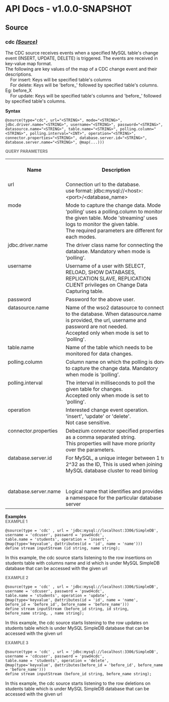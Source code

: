 # API Docs - v1.0.0-SNAPSHOT

## Source

### cdc *<a target="_blank" href="https://wso2.github.io/siddhi/documentation/siddhi-4.0/#source">(Source)</a>*

<p style="word-wrap: break-word">The CDC source receives events when a specified MySQL table's change event (INSERT, UPDATE, DELETE) is triggered. The events are received in key-value map format.<br>The following are key values of the map of a CDC change event and their descriptions.<br>&nbsp;&nbsp;&nbsp;&nbsp;For insert: Keys will be specified table's columns<br>&nbsp;&nbsp;&nbsp;&nbsp;For delete: Keys will be 'before_' followed by specified table's columns. Eg: before_X<br>&nbsp;&nbsp;&nbsp;&nbsp;For update: Keys will be specified table's columns and 'before_' followed by specified table's columns.</p>

<span id="syntax" class="md-typeset" style="display: block; font-weight: bold;">Syntax</span>
```
@source(type="cdc", url="<STRING>", mode="<STRING>", jdbc.driver.name="<STRING>", username="<STRING>", password="<STRING>", datasource.name="<STRING>", table.name="<STRING>", polling.column="<STRING>", polling.interval="<INT>", operation="<STRING>", connector.properties="<STRING>", database.server.id="<STRING>", database.server.name="<STRING>", @map(...)))
```

<span id="query-parameters" class="md-typeset" style="display: block; color: rgba(0, 0, 0, 0.54); font-size: 12.8px; font-weight: bold;">QUERY PARAMETERS</span>
<table>
    <tr>
        <th>Name</th>
        <th style="min-width: 20em">Description</th>
        <th>Default Value</th>
        <th>Possible Data Types</th>
        <th>Optional</th>
        <th>Dynamic</th>
    </tr>
    <tr>
        <td style="vertical-align: top">url</td>
        <td style="vertical-align: top; word-wrap: break-word">Connection url to the database.<br>use format: jdbc:mysql://&lt;host&gt;:&lt;port&gt;/&lt;database_name&gt; </td>
        <td style="vertical-align: top"></td>
        <td style="vertical-align: top">STRING</td>
        <td style="vertical-align: top">No</td>
        <td style="vertical-align: top">No</td>
    </tr>
    <tr>
        <td style="vertical-align: top">mode</td>
        <td style="vertical-align: top; word-wrap: break-word">Mode to capture the change data. Mode ‘polling’ uses a polling.column to monitor the given table. Mode 'streaming' uses logs to monitor the given table.<br>The required parameters are different for each modes.</td>
        <td style="vertical-align: top">streaming</td>
        <td style="vertical-align: top">STRING</td>
        <td style="vertical-align: top">Yes</td>
        <td style="vertical-align: top">No</td>
    </tr>
    <tr>
        <td style="vertical-align: top">jdbc.driver.name</td>
        <td style="vertical-align: top; word-wrap: break-word">The driver class name for connecting the database. Mandatory when mode is ‘polling’.</td>
        <td style="vertical-align: top"><Empty_String></td>
        <td style="vertical-align: top">STRING</td>
        <td style="vertical-align: top">Yes</td>
        <td style="vertical-align: top">No</td>
    </tr>
    <tr>
        <td style="vertical-align: top">username</td>
        <td style="vertical-align: top; word-wrap: break-word">Username of a user with SELECT, RELOAD, SHOW DATABASES, REPLICATION SLAVE, REPLICATION CLIENT privileges on Change Data Capturing table.</td>
        <td style="vertical-align: top"></td>
        <td style="vertical-align: top">STRING</td>
        <td style="vertical-align: top">No</td>
        <td style="vertical-align: top">No</td>
    </tr>
    <tr>
        <td style="vertical-align: top">password</td>
        <td style="vertical-align: top; word-wrap: break-word">Password for the above user.</td>
        <td style="vertical-align: top"></td>
        <td style="vertical-align: top">STRING</td>
        <td style="vertical-align: top">No</td>
        <td style="vertical-align: top">No</td>
    </tr>
    <tr>
        <td style="vertical-align: top">datasource.name</td>
        <td style="vertical-align: top; word-wrap: break-word">Name of the wso2 datasource to connect to the database. When datasource.name is provided, the url, username and password are not needed.<br>Accepted only when mode is set to 'polling'.</td>
        <td style="vertical-align: top"><Empty_String></td>
        <td style="vertical-align: top">STRING</td>
        <td style="vertical-align: top">Yes</td>
        <td style="vertical-align: top">No</td>
    </tr>
    <tr>
        <td style="vertical-align: top">table.name</td>
        <td style="vertical-align: top; word-wrap: break-word">Name of the table which needs to be monitored for data changes.</td>
        <td style="vertical-align: top"></td>
        <td style="vertical-align: top">STRING</td>
        <td style="vertical-align: top">No</td>
        <td style="vertical-align: top">No</td>
    </tr>
    <tr>
        <td style="vertical-align: top">polling.column</td>
        <td style="vertical-align: top; word-wrap: break-word">Column name on which the polling is done to capture the change data. Mandatory when mode is ‘polling’.</td>
        <td style="vertical-align: top"><Empty_String></td>
        <td style="vertical-align: top">STRING</td>
        <td style="vertical-align: top">Yes</td>
        <td style="vertical-align: top">No</td>
    </tr>
    <tr>
        <td style="vertical-align: top">polling.interval</td>
        <td style="vertical-align: top; word-wrap: break-word">The interval in milliseconds to poll the given table for changes.<br>Accepted only when mode is set to 'polling'.</td>
        <td style="vertical-align: top">1000</td>
        <td style="vertical-align: top">INT</td>
        <td style="vertical-align: top">Yes</td>
        <td style="vertical-align: top">No</td>
    </tr>
    <tr>
        <td style="vertical-align: top">operation</td>
        <td style="vertical-align: top; word-wrap: break-word">Interested change event operation. 'insert', 'update' or 'delete'. <br>Not case sensitive.</td>
        <td style="vertical-align: top"></td>
        <td style="vertical-align: top">STRING</td>
        <td style="vertical-align: top">No</td>
        <td style="vertical-align: top">No</td>
    </tr>
    <tr>
        <td style="vertical-align: top">connector.properties</td>
        <td style="vertical-align: top; word-wrap: break-word">Debezium connector specified properties as a comma separated string. <br>This properties will have more priority over the parameters.</td>
        <td style="vertical-align: top">Empty_String</td>
        <td style="vertical-align: top">STRING</td>
        <td style="vertical-align: top">Yes</td>
        <td style="vertical-align: top">No</td>
    </tr>
    <tr>
        <td style="vertical-align: top">database.server.id</td>
        <td style="vertical-align: top; word-wrap: break-word">For MySQL, a unique integer between 1 to 2^32 as the ID, This is used when joining MySQL database cluster to read binlog</td>
        <td style="vertical-align: top">Random integer between 5400 and 6400</td>
        <td style="vertical-align: top">STRING</td>
        <td style="vertical-align: top">Yes</td>
        <td style="vertical-align: top">No</td>
    </tr>
    <tr>
        <td style="vertical-align: top">database.server.name</td>
        <td style="vertical-align: top; word-wrap: break-word">Logical name that identifies and provides a namespace for the particular database server</td>
        <td style="vertical-align: top">{host}_{port}</td>
        <td style="vertical-align: top">STRING</td>
        <td style="vertical-align: top">Yes</td>
        <td style="vertical-align: top">No</td>
    </tr>
</table>

<span id="examples" class="md-typeset" style="display: block; font-weight: bold;">Examples</span>
<span id="example-1" class="md-typeset" style="display: block; color: rgba(0, 0, 0, 0.54); font-size: 12.8px; font-weight: bold;">EXAMPLE 1</span>
```
@source(type = 'cdc' , url = 'jdbc:mysql://localhost:3306/SimpleDB', 
username = 'cdcuser', password = 'pswd4cdc', 
table.name = 'students', operation = 'insert', 
@map(type='keyvalue', @attributes(id = 'id', name = 'name')))
define stream inputStream (id string, name string);
```
<p style="word-wrap: break-word">In this example, the cdc source starts listening to the row insertions  on students table with columns name and id which is under MySQL SimpleDB database that can be accessed with the given url</p>

<span id="example-2" class="md-typeset" style="display: block; color: rgba(0, 0, 0, 0.54); font-size: 12.8px; font-weight: bold;">EXAMPLE 2</span>
```
@source(type = 'cdc' , url = 'jdbc:mysql://localhost:3306/SimpleDB', 
username = 'cdcuser', password = 'pswd4cdc', 
table.name = 'students', operation = 'update', 
@map(type='keyvalue', @attributes(id = 'id', name = 'name', 
before_id = 'before_id', before_name = 'before_name')))
define stream inputStream (before_id string, id string, 
before_name string, , name string);
```
<p style="word-wrap: break-word">In this example, the cdc source starts listening to the row updates on students table which is under MySQL SimpleDB database that can be accessed with the given url</p>

<span id="example-3" class="md-typeset" style="display: block; color: rgba(0, 0, 0, 0.54); font-size: 12.8px; font-weight: bold;">EXAMPLE 3</span>
```
@source(type = 'cdc' , url = 'jdbc:mysql://localhost:3306/SimpleDB', 
username = 'cdcuser', password = 'pswd4cdc', 
table.name = 'students', operation = 'delete', 
@map(type='keyvalue', @attributes(before_id = 'before_id', before_name = 'before_name')))
define stream inputStream (before_id string, before_name string);
```
<p style="word-wrap: break-word">In this example, the cdc source starts listening to the row deletions on students table which is under MySQL SimpleDB database that can be accessed with the given url</p>

